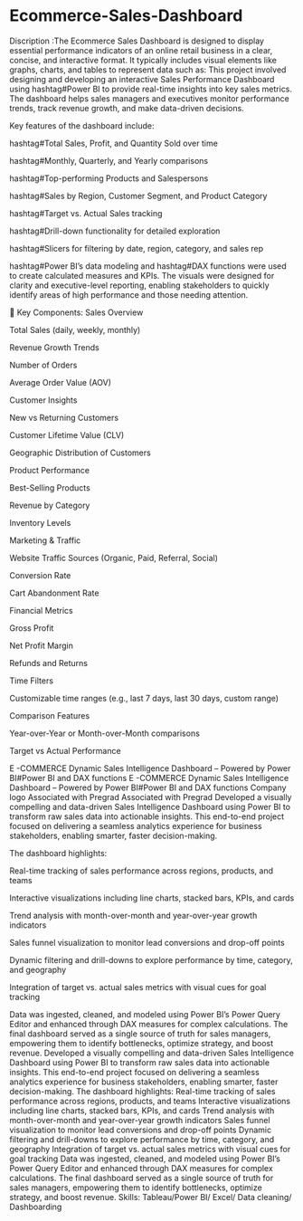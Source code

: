 # Ecommerce-Sales-Dashboard
Discription :The Ecommerce Sales Dashboard is designed to display essential performance indicators of an online retail business in a clear, concise, and interactive format. It typically includes visual elements like graphs, charts, and tables to represent data such as:
This project involved designing and developing an interactive Sales Performance Dashboard using hashtag#Power BI to provide real-time insights into key sales metrics. The dashboard helps sales managers and executives monitor performance trends, track revenue growth, and make data-driven decisions.

Key features of the dashboard include:

hashtag#Total Sales, Profit, and Quantity Sold over time

hashtag#Monthly, Quarterly, and Yearly comparisons

hashtag#Top-performing Products and Salespersons

hashtag#Sales by Region, Customer Segment, and Product Category

hashtag#Target vs. Actual Sales tracking

hashtag#Drill-down functionality for detailed exploration

hashtag#Slicers for filtering by date, region, category, and sales rep

hashtag#Power BI’s data modeling and hashtag#DAX functions were used to create calculated measures and KPIs. The visuals were designed for clarity and executive-level reporting, enabling stakeholders to quickly identify areas of high performance and those needing attention.


🧩 Key Components:
Sales Overview

Total Sales (daily, weekly, monthly)

Revenue Growth Trends

Number of Orders

Average Order Value (AOV)

Customer Insights

New vs Returning Customers

Customer Lifetime Value (CLV)

Geographic Distribution of Customers

Product Performance

Best-Selling Products

Revenue by Category

Inventory Levels

Marketing & Traffic

Website Traffic Sources (Organic, Paid, Referral, Social)

Conversion Rate

Cart Abandonment Rate

Financial Metrics

Gross Profit

Net Profit Margin

Refunds and Returns

Time Filters

Customizable time ranges (e.g., last 7 days, last 30 days, custom range)

Comparison Features

Year-over-Year or Month-over-Month comparisons

Target vs Actual Performance


E -COMMERCE Dynamic Sales Intelligence Dashboard – Powered by Power BI#Power BI and DAX functions
E -COMMERCE Dynamic Sales Intelligence Dashboard – Powered by Power BI#Power BI and DAX functions
Company logo
Associated with Pregrad
Associated with Pregrad
Developed a visually compelling and data-driven Sales Intelligence Dashboard using Power BI to transform raw sales data into actionable insights. This end-to-end project focused on delivering a seamless analytics experience for business stakeholders, enabling smarter, faster decision-making.

The dashboard highlights:

Real-time tracking of sales performance across regions, products, and teams

Interactive visualizations including line charts, stacked bars, KPIs, and cards

Trend analysis with month-over-month and year-over-year growth indicators

Sales funnel visualization to monitor lead conversions and drop-off points

Dynamic filtering and drill-downs to explore performance by time, category, and geography

Integration of target vs. actual sales metrics with visual cues for goal tracking

Data was ingested, cleaned, and modeled using Power BI’s Power Query Editor and enhanced through DAX measures for complex calculations. The final dashboard served as a single source of truth for sales managers, empowering them to identify bottlenecks, optimize strategy, and boost revenue.
Developed a visually compelling and data-driven Sales Intelligence Dashboard using Power BI to transform raw sales data into actionable insights. This end-to-end project focused on delivering a seamless analytics experience for business stakeholders, enabling smarter, faster decision-making. The dashboard highlights: Real-time tracking of sales performance across regions, products, and teams Interactive visualizations including line charts, stacked bars, KPIs, and cards Trend analysis with month-over-month and year-over-year growth indicators Sales funnel visualization to monitor lead conversions and drop-off points Dynamic filtering and drill-downs to explore performance by time, category, and geography Integration of target vs. actual sales metrics with visual cues for goal tracking Data was ingested, cleaned, and modeled using Power BI’s Power Query Editor and enhanced through DAX measures for complex calculations. The final dashboard served as a single source of truth for sales managers, empowering them to identify bottlenecks, optimize strategy, and boost revenue.
Skills: Tableau/Power BI/ Excel/ Data cleaning/ Dashboarding
